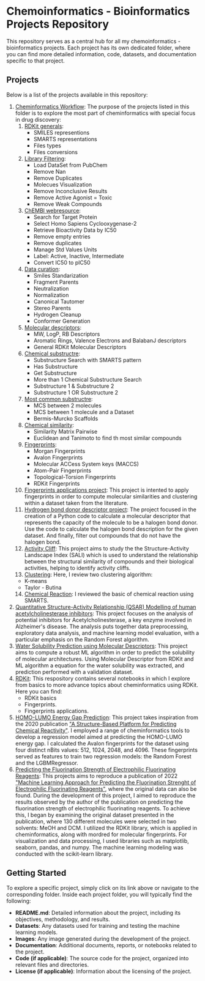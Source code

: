# Chemoinformatics - Bioinformatics Projects Repository

This repository serves as a central hub for all my chemoinformatics - bioinformatics projects. Each project has its own dedicated folder, where you can find more detailed information, code, datasets, and documentation specific to that project.

## Projects

Below is a list of the projects available in this repository:

1. [Cheminformatics Workflow](https://github.com/Stef0916/chemoinformatics-bioinformatics/tree/main/cheminformatics-workflow): The purpose of the projects listed in this folder is to explore the most part of cheminformatics with special focus in drug discovery:
    1. [RDKit generals](https://github.com/Stef0916/chemoinformatics-bioinformatics/tree/main/cheminformatics-workflow/notebooks/1-RDKit-general.ipynb):
        - SMILES representions
        - SMARTS representations
        - Files types
        - Files conversions
    2. [Library Filtering](https://github.com/Stef0916/chemoinformatics-bioinformatics/tree/main/cheminformatics-workflow/notebooks/2-Library_filtering.ipynb):
        - Load DataSet from PubChem
        - Remove Nan
        - Remove Duplicates
        - Molecues Visualization
        - Remove Inconclusive Results
        - Remove Active Agonist = Toxic
        - Remove Weak Compounds
    3. [ChEMBl webresource](https://github.com/Stef0916/chemoinformatics-bioinformatics/tree/main/cheminformatics-workflow/notebooks/3-chembl_webresource.ipynb):
        - Search for Target Protein
        - Select Homo Sapiens Cyclooxygenase-2
        - Retrieve Bioactivity Data by IC50
        - Remove empty entries
        - Remove duplicates
        - Manage Std Values Units
        - Label: Active, Inactive, Intermediate
        - Convert IC50 to pIC50
    4. [Data curation](https://github.com/Stef0916/chemoinformatics-bioinformatics/tree/main/cheminformatics-workflow/notebooks/4-Data_curation.ipynb):
        - Smiles Standarization
        - Fragment Parents
        - Neutralization
        - Normalization
        - Canonical Tautomer
        - Stereo Parents
        - Hydrogen Cleanup
        - Conformer Generation
    5. [Molecular descriptors](https://github.com/Stef0916/chemoinformatics-bioinformatics/tree/main/cheminformatics-workflow/notebooks/5-Molecular-descriptors.ipynb):
        - MW, LogP, RB Descriptors
        - Aromatic Rings, Valence Electrons and BalabanJ descriptors
        - General RDKit Molecular Descriptors
    6. [Chemical substructre](https://github.com/Stef0916/chemoinformatics-bioinformatics/tree/main/cheminformatics-workflow/notebooks/6-Chemical_substracture.ipynb):
        - Substructure Search with SMARTS pattern
        - Has Substructure
        - Get Substructure
        - More than 1 Chemical Substructure Search
        - Substructure 1 & Substructure 2
        - Substructure 1 OR Substructure 2
    7. [Most common substructre](https://github.com/Stef0916/chemoinformatics-bioinformatics/tree/main/cheminformatics-workflow/notebooks/7-Most_common_substracture.ipynb):
        - MCS between 2 molecules
        - MCS between 1 molecule and a Dataset
        - Bermis-Murcko Scaffolds
    8. [Chemical similarity](https://github.com/Stef0916/chemoinformatics-bioinformatics/tree/main/cheminformatics-workflow/notebooks/8-Chemical_smilarity.ipynb):
        - Similarity Matrix Pairwise
        - Euclidean and Tanimoto to find th most similar compounds
    9. [Fingerprints](https://github.com/Stef0916/chemoinformatics-bioinformatics/tree/main/cheminformatics-workflow/notebooks/9-Fingerprints.ipynb):
        - Morgan Fingerprints
        - Avalon Fingerprints
        - Molecular ACCess System keys (MACCS)
        - Atom-Pair Fingerprints
        - Topological-Torsion Fingerprints
        - RDKit Fingerprints
    10. [Fingerprints applications project](https://github.com/Stef0916/chemoinformatics-bioinformatics/tree/main/cheminformatics-workflow/notebooks/10-Fingerprints-applications.ipynb): This project is intented to apply fingerprints in order to compute molecular similarities and clustering within a dataset taken from the literature.
    11. [Hydrogen bond donor descriptor project](https://github.com/Stef0916/chemoinformatics-bioinformatics/tree/main/cheminformatics-workflow/notebooks/11-Hydrogen_bond_donor-descriptor.ipynb): The project focused in the creation of a Python code to calculate a molecular descriptor that represents the capacity of the molecule to be a halogen bond donor. Use the code to calculate the halogen bond description for the given dataset. And finally, filter out compounds that do not have the halogen bond.
    12. [Activity Cliff](https://github.com/Stef0916/chemoinformatics-bioinformatics/tree/main/cheminformatics-workflow/notebooks/12-Activity_cliff.ipynb): This project aims to study the the Structure-Activity Landscape Index (SALI) which is used to understand the relationship between the structural similarity of compounds and their biological activities, helping to identify activity cliffs.
    13. [Clustering](https://github.com/Stef0916/chemoinformatics-bioinformatics/tree/main/cheminformatics-workflow/notebooks/13-Clustering.ipynb): Here, I review two clustering algorithm:
    - K-means
    - Taylor - Butina
    14. [Chemical Reaction](https://github.com/Stef0916/chemoinformatics-bioinformatics/tree/main/cheminformatics-workflow/notebooks/14-Chemical_reaction.ipynb): I reviewed the basic of chemical reaction using SMARTS.
2. [Quantitative Structure-Activity Relationship (QSAR) Modelling of human acetylcholinesterase inhibitors](https://github.com/Stef0916/chemoinformatics-bioinformatics/tree/main/acetylcholinesterase_2016): This project focuses on the analysis of potential inhibitors for Acetylcholinesterase, a key enzyme involved in Alzheimer's disease. The analysis puts together data preprocessing, exploratory data analysis, and machine learning model evaluation, with a particular emphasis on the Random Forest algorithm.
3. [Water Solubility Prediction using Molecular Descriptors](https://github.com/Stef0916/chemoinformatics-bioinformatics/tree/main/solubility_prediction_2005): This project aims to compute a robust ML algorithm in order to predict the solubility of molecular architectures. Using Molecular Descriptor from RDKit and ML algorithm a equation for the water solubility was extracted, and prediction performed with a validation dataset.
4. [RDKit](https://github.com/Stef0916/chemoinformatics-bioinformatics/tree/main/RDKit): This respository contains several notebooks in which I explore from basics to more advance topics about cheminformatics using RDKit. Here you can find:
    - RDKit basics
    - Fingerprints.
    - Fingerprints applications.
5. [HOMO-LUMO Energy Gap Prediction](https://github.com/Stef0916/chemoinformatics-bioinformatics/tree/main/HOMO-LUMO-prediction): This project takes inspiration from the 2020 publication ["A Structure-Based Platform for Predicting Chemical Reactivity"](https://www-sciencedirect-com.lama.univ-amu.fr/science/article/pii/S2451929420300851). I employed a range of cheminformatics tools to develop a regression model aimed at predicting the HOMO-LUMO energy gap. I calculated the Avalon fingerprints for the dataset using four distinct nBits values: 512, 1024, 2048, and 4096. These fingerprints served as features to train two regression models: the Random Forest and the LGBMRegressor.
6. [Predicting the Fluorination Strength of Electrophilic Fluorinating Reagents](https://github.com/Stef0916/chemoinformatics-bioinformatics/tree/main/prediction-fluorination-strength): This projects aims to reproduce a publication of 2022 ["Machine Learning Approach for Predicting the Fluorination Strenght of Electrophilic Fluorinating Reagents"](https://doi.org/10.1039/d2cp03281c), where the original data can also be found. During the development of this project, I aimed to reproduce the results observed by the author of the publication on predicting the fluorination strength of electrophilic fluorinating reagents. To achieve this, I began by examining the original dataset presented in the publication, where 130 different molecules were selected in two solvents: MeOH and DCM. I utilized the RDKit library, which is applied in cheminformatics, along with mordred for molecular fingerprints. For visualization and data processing, I used libraries such as matplotlib, seaborn, pandas, and numpy. The machine learning modeling was conducted with the scikit-learn library.

## Getting Started

To explore a specific project, simply click on its link above or navigate to the corresponding folder. Inside each project folder, you will typically find the following:

- **README.md**: Detailed information about the project, including its objectives, methodology, and results.
- **Datasets**: Any datasets used for training and testing the machine learning models.
- **Images**: Any image generated during the development of the project.
- **Documentation**: Additional documents, reports, or notebooks related to the project.
- **Code (if applicable)**: The source code for the project, organized into relevant files and directories.
- **License (if applicable)**: Information about the licensing of the project.